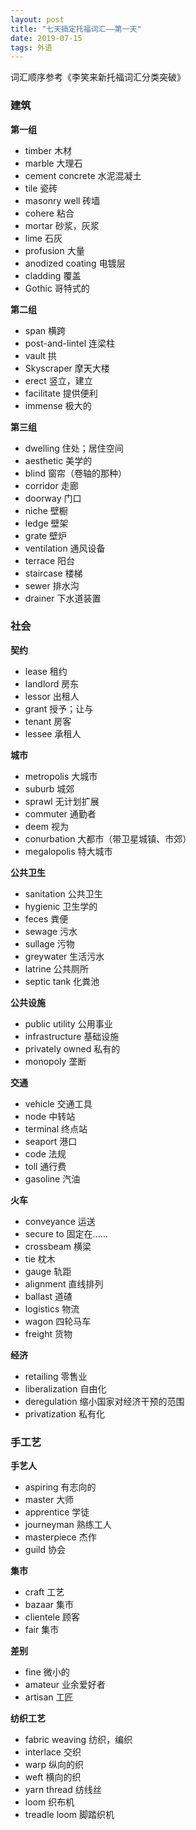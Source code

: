 ```yaml
---
layout: post
title: "七天搞定托福词汇——第一天"
date: 2019-07-15
tags: 外语   
---
```

词汇顺序参考《李笑来新托福词汇分类突破》

### **建筑**


**第一组**     

* timber  木材                                    
* marble  大理石                                   
* cement concrete 水泥混凝土
* tile  瓷砖
* masonry well 砖墙
* cohere 粘合
* mortar 砂浆，灰浆
* lime  石灰
* profusion 大量
* anodized coating 电镀层
* cladding 覆盖
* Gothic 哥特式的

**第二组**

* span 横跨
* post-and-lintel 连梁柱
* vault 拱
* Skyscraper 摩天大楼
* erect 竖立，建立
* facilitate 提供便利
* immense 极大的

**第三组**

* dwelling 住处；居住空间
* aesthetic 美学的
* blind 窗帘（卷轴的那种）
* corridor 走廊
* doorway 门口
* niche 壁橱
* ledge 壁架
* grate 壁炉
* ventilation 通风设备
* terrace 阳台
* staircase 楼梯
* sewer 排水沟
* drainer 下水道装置


### **社会**

**契约**

* lease 租约
* landlord 房东
* lessor 出租人
* grant 授予；让与
* tenant 房客
* lessee 承租人

**城市**

* metropolis 大城市
* suburb 城郊
* sprawl 无计划扩展
* commuter 通勤者
* deem 视为
* conurbation 大都市（带卫星城镇、市郊）
* megalopolis 特大城市

**公共卫生**

* sanitation 公共卫生
* hygienic 卫生学的
* feces 粪便
* sewage 污水
* sullage 污物
* greywater 生活污水
* latrine 公共厕所
* septic tank 化粪池

**公共设施**

* public utility 公用事业
* infrastructure 基础设施
* privately owned 私有的
* monopoly 垄断

**交通**

* vehicle 交通工具
* node 中转站
* terminal 终点站
* seaport 港口
* code 法规
* toll 通行费
* gasoline 汽油

**火车**

* conveyance 运送
* secure to 固定在……
* crossbeam 横梁
* tie 枕木
* gauge 轨距
* alignment 直线排列
* ballast 道碴
* logistics 物流
* wagon 四轮马车
* freight 货物

**经济**

* retailing 零售业
* liberalization 自由化
* deregulation 缩小国家对经济干预的范围
* privatization 私有化

### **手工艺**

**手艺人**

* aspiring 有志向的
* master 大师
* apprentice 学徒
* journeyman 熟练工人
* masterpiece 杰作
* guild 协会

**集市**

* craft 工艺
* bazaar 集市
* clientele 顾客
* fair 集市

**差别**

* fine 微小的
* amateur 业余爱好者
* artisan 工匠

**纺织工艺**

* fabric weaving 纺织，编织
* interlace 交织
* warp 纵向的织
* weft 横向的织
* yarn thread 纺线丝
* loom 织布机
* treadle loom 脚踏织机

